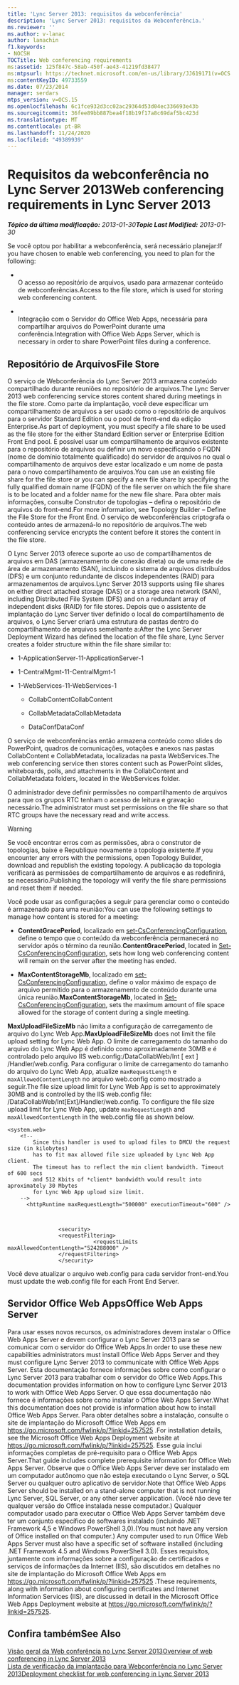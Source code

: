 ```yaml
---
title: 'Lync Server 2013: requisitos da webconferência'
description: 'Lync Server 2013: requisitos da Webconferência.'
ms.reviewer: ''
ms.author: v-lanac
author: lanachin
f1.keywords:
- NOCSH
TOCTitle: Web conferencing requirements
ms:assetid: 125f847c-58ab-450f-ae43-41219fd38477
ms:mtpsurl: https://technet.microsoft.com/en-us/library/JJ619171(v=OCS.15)
ms:contentKeyID: 49733559
ms.date: 07/23/2014
manager: serdars
mtps_version: v=OCS.15
ms.openlocfilehash: 6c1fce932d3cc02ac29364d53d04ec336693e43b
ms.sourcegitcommit: 36fee89bb887bea4f18b19f17a8c69daf5bc423d
ms.translationtype: MT
ms.contentlocale: pt-BR
ms.lasthandoff: 11/24/2020
ms.locfileid: "49389939"
---
```

# <a name="web-conferencing-requirements-in-lync-server-2013"></a><span data-ttu-id="62bfb-103">Requisitos da webconferência no Lync Server 2013</span><span class="sxs-lookup"><span data-stu-id="62bfb-103">Web conferencing requirements in Lync Server 2013</span></span>

<div data-xmlns="http://www.w3.org/1999/xhtml">

<div class="topic" data-xmlns="http://www.w3.org/1999/xhtml" data-msxsl="urn:schemas-microsoft-com:xslt" data-cs="https://msdn.microsoft.com/">

<div data-asp="https://msdn2.microsoft.com/asp">



</div>

<div id="mainSection">

<div id="mainBody"><span data-ttu-id="62bfb-104">

<span> </span></span><span class="sxs-lookup"><span data-stu-id="62bfb-104">

<span> </span></span></span>

<span data-ttu-id="62bfb-105">_**Tópico da última modificação:** 2013-01-30_</span><span class="sxs-lookup"><span data-stu-id="62bfb-105">_**Topic Last Modified:** 2013-01-30_</span></span>

<span data-ttu-id="62bfb-106">Se você optou por habilitar a webconferência, será necessário planejar:</span><span class="sxs-lookup"><span data-stu-id="62bfb-106">If you have chosen to enable web conferencing, you need to plan for the following:</span></span>

  - <span></span>  
    <span data-ttu-id="62bfb-107">O acesso ao repositório de arquivos, usado para armazenar conteúdo de webconferências.</span><span class="sxs-lookup"><span data-stu-id="62bfb-107">Access to the file store, which is used for storing web conferencing content.</span></span>

  - <span></span>  
    <span data-ttu-id="62bfb-108">Integração com o Servidor do Office Web Apps, necessária para compartilhar arquivos do PowerPoint durante uma conferência.</span><span class="sxs-lookup"><span data-stu-id="62bfb-108">Integration with Office Web Apps Server, which is necessary in order to share PowerPoint files during a conference.</span></span>

<div>

## <a name="file-store"></a><span data-ttu-id="62bfb-109">Repositório de Arquivos</span><span class="sxs-lookup"><span data-stu-id="62bfb-109">File Store</span></span>

<span data-ttu-id="62bfb-110">O serviço de Webconferência do Lync Server 2013 armazena conteúdo compartilhado durante reuniões no repositório de arquivos.</span><span class="sxs-lookup"><span data-stu-id="62bfb-110">The Lync Server 2013 web conferencing service stores content shared during meetings in the file store.</span></span> <span data-ttu-id="62bfb-111">Como parte da implantação, você deve especificar um compartilhamento de arquivos a ser usado como o repositório de arquivos para o servidor Standard Edition ou o pool de front-end da edição Enterprise.</span><span class="sxs-lookup"><span data-stu-id="62bfb-111">As part of deployment, you must specify a file share to be used as the file store for the either Standard Edition server or Enterprise Edition Front End pool.</span></span> <span data-ttu-id="62bfb-112">É possível usar um compartilhamento de arquivos existente para o repositório de arquivos ou definir um novo especificando o FQDN (nome de domínio totalmente qualificado) do servidor de arquivos no qual o compartilhamento de arquivos deve estar localizado e um nome de pasta para o novo compartilhamento de arquivos.</span><span class="sxs-lookup"><span data-stu-id="62bfb-112">You can use an existing file share for the file store or you can specify a new file share by specifying the fully qualified domain name (FQDN) of the file server on which the file share is to be located and a folder name for the new file share.</span></span>  <span data-ttu-id="62bfb-113">Para obter mais informações, consulte Construtor de topologias – defina o repositório de arquivos do front-end.</span><span class="sxs-lookup"><span data-stu-id="62bfb-113">For more information, see Topology Builder – Define the File Store for the Front End.</span></span> <span data-ttu-id="62bfb-114">O serviço de webconferências criptografa o conteúdo antes de armazená-lo no repositório de arquivos.</span><span class="sxs-lookup"><span data-stu-id="62bfb-114">The web conferencing service encrypts the content before it stores the content in the file store.</span></span>

<span data-ttu-id="62bfb-115">O Lync Server 2013 oferece suporte ao uso de compartilhamentos de arquivos em DAS (armazenamento de conexão direta) ou de uma rede de área de armazenamento (SAN), incluindo o sistema de arquivos distribuídos (DFS) e um conjunto redundante de discos independentes (RAID) para armazenamentos de arquivos.</span><span class="sxs-lookup"><span data-stu-id="62bfb-115">Lync Server 2013 supports using file shares on either direct attached storage (DAS) or a storage area network (SAN), including Distributed File System (DFS) and on a redundant array of independent disks (RAID) for file stores.</span></span> <span data-ttu-id="62bfb-116">Depois que o assistente de implantação do Lync Server tiver definido o local do compartilhamento de arquivos, o Lync Server criará uma estrutura de pastas dentro do compartilhamento de arquivos semelhante a:</span><span class="sxs-lookup"><span data-stu-id="62bfb-116">After the Lync Server Deployment Wizard has defined the location of the file share, Lync Server creates a folder structure within the file share similar to:</span></span>

  - <span data-ttu-id="62bfb-117">1-ApplicationServer-1</span><span class="sxs-lookup"><span data-stu-id="62bfb-117">1-ApplicationServer-1</span></span>

  - <span data-ttu-id="62bfb-118">1-CentralMgmt-1</span><span class="sxs-lookup"><span data-stu-id="62bfb-118">1-CentralMgmt-1</span></span>

  - <span data-ttu-id="62bfb-119">1-WebServices-1</span><span class="sxs-lookup"><span data-stu-id="62bfb-119">1-WebServices-1</span></span>
    
      - <span data-ttu-id="62bfb-120">CollabContent</span><span class="sxs-lookup"><span data-stu-id="62bfb-120">CollabContent</span></span>
    
      - <span data-ttu-id="62bfb-121">CollabMetadata</span><span class="sxs-lookup"><span data-stu-id="62bfb-121">CollabMetadata</span></span>
    
      - <span data-ttu-id="62bfb-122">DataConf</span><span class="sxs-lookup"><span data-stu-id="62bfb-122">DataConf</span></span>

<span data-ttu-id="62bfb-123">O serviço de webconferências então armazena conteúdo como slides do PowerPoint, quadros de comunicações, votações e anexos nas pastas CollabContent e CollabMetadata, localizadas na pasta WebServices.</span><span class="sxs-lookup"><span data-stu-id="62bfb-123">The web conferencing service then stores content such as PowerPoint slides, whiteboards, polls, and attachments in the CollabContent and CollabMetadata folders, located in the WebServices folder.</span></span>

<span data-ttu-id="62bfb-124">O administrador deve definir permissões no compartilhamento de arquivos para que os grupos RTC tenham o acesso de leitura e gravação necessário.</span><span class="sxs-lookup"><span data-stu-id="62bfb-124">The administrator must set permissions on the file share so that RTC groups have the necessary read and write access.</span></span>

<div>


> [!WARNING]  
> <span data-ttu-id="62bfb-125">Se você encontrar erros com as permissões, abra o construtor de topologias, baixe e Republique novamente a topologia existente.</span><span class="sxs-lookup"><span data-stu-id="62bfb-125">If you encounter any errors with the permissions, open Topology Builder, download and republish the existing topology.</span></span> <span data-ttu-id="62bfb-126">A publicação da topologia verificará as permissões de compartilhamento de arquivos e as redefinirá, se necessário.</span><span class="sxs-lookup"><span data-stu-id="62bfb-126">Publishing the topology will verify the file share permissions and reset them if needed.</span></span>



</div>

<span data-ttu-id="62bfb-127">Você pode usar as configurações a seguir para gerenciar como o conteúdo é armazenado para uma reunião:</span><span class="sxs-lookup"><span data-stu-id="62bfb-127">You can use the following settings to manage how content is stored for a meeting:</span></span>

  - <span data-ttu-id="62bfb-128">**ContentGracePeriod**, localizado em [set-CsConferencingConfiguration](https://docs.microsoft.com/powershell/module/skype/Set-CsConferencingConfiguration), define o tempo que o conteúdo da webconferência permanecerá no servidor após o término da reunião.</span><span class="sxs-lookup"><span data-stu-id="62bfb-128">**ContentGracePeriod**, located in [Set-CsConferencingConfiguration](https://docs.microsoft.com/powershell/module/skype/Set-CsConferencingConfiguration), sets how long web conferencing content will remain on the server after the meeting has ended.</span></span>

  - <span data-ttu-id="62bfb-129">**MaxContentStorageMb**, localizado em [set-CsConferencingConfiguration](https://docs.microsoft.com/powershell/module/skype/Set-CsConferencingConfiguration), define o valor máximo de espaço de arquivo permitido para o armazenamento de conteúdo durante uma única reunião.</span><span class="sxs-lookup"><span data-stu-id="62bfb-129">**MaxContentStorageMb**, located in [Set-CsConferencingConfiguration](https://docs.microsoft.com/powershell/module/skype/Set-CsConferencingConfiguration), sets the maximum amount of file space allowed for the storage of content during a single meeting.</span></span>

<span data-ttu-id="62bfb-130">**MaxUploadFileSizeMb** não limita a configuração de carregamento de arquivo do Lync Web App.</span><span class="sxs-lookup"><span data-stu-id="62bfb-130">**MaxUploadFileSizeMb** does not limit the file upload setting for Lync Web App.</span></span> <span data-ttu-id="62bfb-131">O limite de carregamento do tamanho do arquivo do Lync Web App é definido como aproximadamente 30MB e é controlado pelo arquivo IIS web.config:/DataCollabWeb/Int \[ ext \] /Handler/web.config. Para configurar o limite de carregamento do tamanho do arquivo do Lync Web App, atualize `maxRequestLength` e `maxAllowedContentLength` no arquivo web.config como mostrado a seguir.</span><span class="sxs-lookup"><span data-stu-id="62bfb-131">The file size upload limit for Lync Web App is set to approximately 30MB and is controlled by the IIS web.config file: /DataCollabWeb/Int\[Ext\]/Handler/web.config. To configure the file size upload limit for Lync Web App, update `maxRequestLength` and `maxAllowedContentLength` in the web.config file as shown below.</span></span>

    <system.web>
        <!-- 
            Since this handler is used to upload files to DMCU the request size (in kilobytes) 
            has to fit max allowed file size uploaded by Lync Web App client.
            The timeout has to reflect the min client bandwidth. Timeout of 600 secs 
            and 512 Kbits of *client* bandwidth would result into aproximately 30 Mbytes 
            for Lync Web App upload size limit.
        -->
          <httpRuntime maxRequestLength="500000" executionTimeout="600" />
    
    
    
                    <security>
                    <requestFiltering>
                               <requestLimits maxAllowedContentLength="524288000" />
                    </requestFiltering>
                    </security>

<span data-ttu-id="62bfb-132">Você deve atualizar o arquivo web.config para cada servidor front-end.</span><span class="sxs-lookup"><span data-stu-id="62bfb-132">You must update the web.config file for each Front End Server.</span></span>

</div>

<div>

## <a name="office-web-apps-server"></a><span data-ttu-id="62bfb-133">Servidor Office Web Apps</span><span class="sxs-lookup"><span data-stu-id="62bfb-133">Office Web Apps Server</span></span>

<span data-ttu-id="62bfb-134">Para usar esses novos recursos, os administradores devem instalar o Office Web Apps Server e devem configurar o Lync Server 2013 para se comunicar com o servidor do Office Web Apps.</span><span class="sxs-lookup"><span data-stu-id="62bfb-134">In order to use these new capabilities administrators must install Office Web Apps Server and they must configure Lync Server 2013 to communicate with Office Web Apps Server.</span></span> <span data-ttu-id="62bfb-135">Esta documentação fornece informações sobre como configurar o Lync Server 2013 para trabalhar com o servidor do Office Web Apps.</span><span class="sxs-lookup"><span data-stu-id="62bfb-135">This documentation provides information on how to configure Lync Server 2013 to work with Office Web Apps Server.</span></span> <span data-ttu-id="62bfb-136">O que essa documentação não fornece é informações sobre como instalar o Office Web Apps Server.</span><span class="sxs-lookup"><span data-stu-id="62bfb-136">What this documentation does not provide is information about how to install Office Web Apps Server.</span></span> <span data-ttu-id="62bfb-137">Para obter detalhes sobre a instalação, consulte o site de implantação do Microsoft Office Web Apps em <https://go.microsoft.com/fwlink/p/?linkid=257525> .</span><span class="sxs-lookup"><span data-stu-id="62bfb-137">For installation details, see the Microsoft Office Web Apps Deployment website at <https://go.microsoft.com/fwlink/p/?linkid=257525>.</span></span> <span data-ttu-id="62bfb-138">Esse guia inclui informações completas de pré-requisito para o Office Web Apps Server.</span><span class="sxs-lookup"><span data-stu-id="62bfb-138">That guide includes complete prerequisite information for Office Web Apps Server.</span></span> <span data-ttu-id="62bfb-139">Observe que o Office Web Apps Server deve ser instalado em um computador autônomo que não esteja executando o Lync Server, o SQL Server ou qualquer outro aplicativo de servidor.</span><span class="sxs-lookup"><span data-stu-id="62bfb-139">Note that Office Web Apps Server should be installed on a stand-alone computer that is not running Lync Server, SQL Server, or any other server application.</span></span> <span data-ttu-id="62bfb-140">(Você não deve ter qualquer versão do Office instalada nesse computador.) Qualquer computador usado para executar o Office Web Apps Server também deve ter um conjunto específico de softwares instalado (incluindo .NET Framework 4,5 e Windows PowerShell 3,0).</span><span class="sxs-lookup"><span data-stu-id="62bfb-140">(You must not have any version of Office installed on that computer.) Any computer used to run Office Web Apps Server must also have a specific set of software installed (including .NET Framework 4.5 and Windows PowerShell 3.0).</span></span> <span data-ttu-id="62bfb-141">Esses requisitos, juntamente com informações sobre a configuração de certificados e serviços de informações da Internet (IIS), são discutidos em detalhes no site de implantação do Microsoft Office Web Apps em <https://go.microsoft.com/fwlink/p/?linkid=257525> .</span><span class="sxs-lookup"><span data-stu-id="62bfb-141">These requirements, along with information about configuring certificates and Internet Information Services (IIS), are discussed in detail in the Microsoft Office Web Apps Deployment website at <https://go.microsoft.com/fwlink/p/?linkid=257525>.</span></span>

</div>

<div>

## <a name="see-also"></a><span data-ttu-id="62bfb-142">Confira também</span><span class="sxs-lookup"><span data-stu-id="62bfb-142">See Also</span></span>


[<span data-ttu-id="62bfb-143">Visão geral da Web conferência no Lync Server 2013</span><span class="sxs-lookup"><span data-stu-id="62bfb-143">Overview of web conferencing in Lync Server 2013</span></span>](lync-server-2013-web-conferencing-overview.md)  
[<span data-ttu-id="62bfb-144">Lista de verificação da implantação para Webconferência no Lync Server 2013</span><span class="sxs-lookup"><span data-stu-id="62bfb-144">Deployment checklist for web conferencing in Lync Server 2013</span></span>](lync-server-2013-deployment-checklist-for-web-conferencing.md)  
  

<span data-ttu-id="62bfb-145"></div>

</div>

<span> </span>

</div>

</div>

</span><span class="sxs-lookup"><span data-stu-id="62bfb-145"></div>

</div>

<span> </span>

</div>

</div>

</span></span></div>

